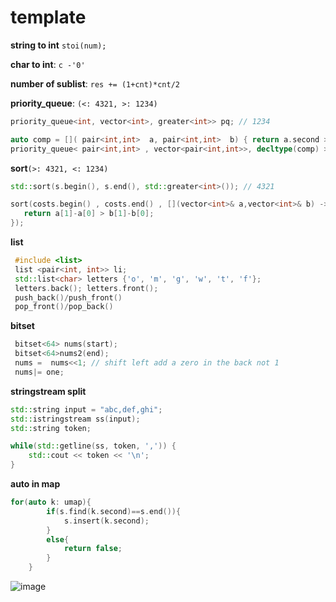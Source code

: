 # template

**string to int** ``stoi(num);``

**char to int**: ``c -'0'``

**number of sublist**: ``res += (1+cnt)*cnt/2``

**priority_queue**: ``(<: 4321, >: 1234)`` <br/>
```c++ 
priority_queue<int, vector<int>, greater<int>> pq; // 1234
```
```c++
auto comp = []( pair<int,int>  a, pair<int,int>  b) { return a.second > b.second; };
priority_queue< pair<int,int> , vector<pair<int,int>>, decltype(comp) > pq( comp );
```

**sort**``(>: 4321, <: 1234)`` 
```c++
std::sort(s.begin(), s.end(), std::greater<int>()); // 4321 

sort(costs.begin() , costs.end() , [](vector<int>& a,vector<int>& b) -> bool{  // sort by difference between v[1]-v[0] largest to smallest
   return a[1]-a[0] > b[1]-b[0];
});
```

**list**
```c++
 #include <list>
 list <pair<int, int>> li;
 std::list<char> letters {'o', 'm', 'g', 'w', 't', 'f'};
 letters.back(); letters.front();
 push_back()/push_front()
 pop_front()/pop_back()
 ```
 
**bitset**
```c++
 bitset<64> nums(start);
 bitset<64>nums2(end);
 nums =  nums<<1; // shift left add a zero in the back not 1
 nums|= one; 
```

**stringstream split**
```c++
std::string input = "abc,def,ghi";
std::istringstream ss(input);
std::string token;

while(std::getline(ss, token, ',')) {
    std::cout << token << '\n';
}
```

**auto in map**
```c++
for(auto k: umap){
        if(s.find(k.second)==s.end()){
            s.insert(k.second);
        }
        else{
            return false;
        }
    }
```

![image](https://user-images.githubusercontent.com/37808313/115097242-f9802380-9ef6-11eb-84a0-95647a9b9269.png)
